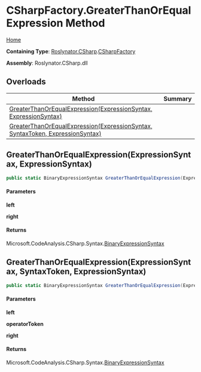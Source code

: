 # CSharpFactory\.GreaterThanOrEqualExpression Method

[Home](../../../../README.md)

**Containing Type**: [Roslynator.CSharp](../../README.md)\.[CSharpFactory](../README.md)

**Assembly**: Roslynator\.CSharp\.dll

## Overloads

| Method | Summary |
| ------ | ------- |
| [GreaterThanOrEqualExpression(ExpressionSyntax, ExpressionSyntax)](#Roslynator_CSharp_CSharpFactory_GreaterThanOrEqualExpression_Microsoft_CodeAnalysis_CSharp_Syntax_ExpressionSyntax_Microsoft_CodeAnalysis_CSharp_Syntax_ExpressionSyntax_) | |
| [GreaterThanOrEqualExpression(ExpressionSyntax, SyntaxToken, ExpressionSyntax)](#Roslynator_CSharp_CSharpFactory_GreaterThanOrEqualExpression_Microsoft_CodeAnalysis_CSharp_Syntax_ExpressionSyntax_Microsoft_CodeAnalysis_SyntaxToken_Microsoft_CodeAnalysis_CSharp_Syntax_ExpressionSyntax_) | |

## GreaterThanOrEqualExpression\(ExpressionSyntax, ExpressionSyntax\)<a name="Roslynator_CSharp_CSharpFactory_GreaterThanOrEqualExpression_Microsoft_CodeAnalysis_CSharp_Syntax_ExpressionSyntax_Microsoft_CodeAnalysis_CSharp_Syntax_ExpressionSyntax_"></a>

```csharp
public static BinaryExpressionSyntax GreaterThanOrEqualExpression(ExpressionSyntax left, ExpressionSyntax right)
```

#### Parameters

**left**



**right**



#### Returns

Microsoft\.CodeAnalysis\.CSharp\.Syntax\.[BinaryExpressionSyntax](https://docs.microsoft.com/en-us/dotnet/api/microsoft.codeanalysis.csharp.syntax.binaryexpressionsyntax)

## GreaterThanOrEqualExpression\(ExpressionSyntax, SyntaxToken, ExpressionSyntax\)<a name="Roslynator_CSharp_CSharpFactory_GreaterThanOrEqualExpression_Microsoft_CodeAnalysis_CSharp_Syntax_ExpressionSyntax_Microsoft_CodeAnalysis_SyntaxToken_Microsoft_CodeAnalysis_CSharp_Syntax_ExpressionSyntax_"></a>

```csharp
public static BinaryExpressionSyntax GreaterThanOrEqualExpression(ExpressionSyntax left, SyntaxToken operatorToken, ExpressionSyntax right)
```

#### Parameters

**left**



**operatorToken**



**right**



#### Returns

Microsoft\.CodeAnalysis\.CSharp\.Syntax\.[BinaryExpressionSyntax](https://docs.microsoft.com/en-us/dotnet/api/microsoft.codeanalysis.csharp.syntax.binaryexpressionsyntax)


